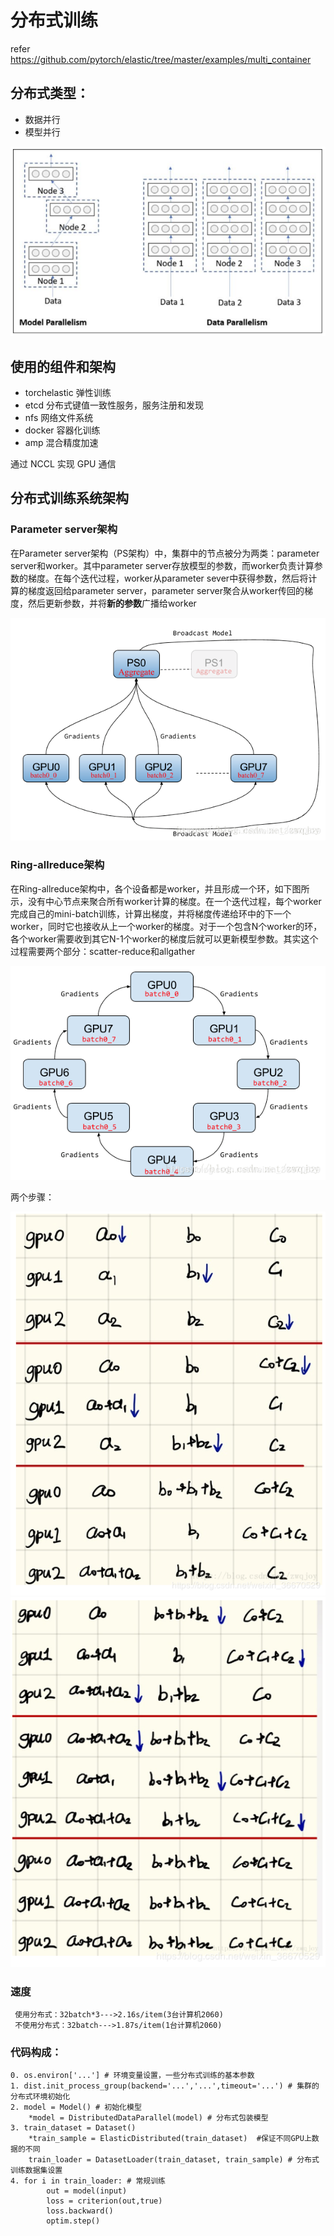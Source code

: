 # 分布式训练

refer https://github.com/pytorch/elastic/tree/master/examples/multi_container

## 分布式类型：
+ 数据并行
+ 模型并行

![](static/5.png)
## 使用的组件和架构
+ torchelastic 弹性训练
+ etcd 分布式键值一致性服务，服务注册和发现
+ nfs 网络文件系统
+ docker 容器化训练
+ amp 混合精度加速

通过 NCCL 实现 GPU 通信
## 分布式训练系统架构

### Parameter server架构
在Parameter server架构（PS架构）中，集群中的节点被分为两类：parameter server和worker。其中parameter server存放模型的参数，而worker负责计算参数的梯度。在每个迭代过程，worker从parameter sever中获得参数，然后将计算的梯度返回给parameter server，parameter server聚合从worker传回的梯度，然后更新参数，并将**新的参数**广播给worker

![ps架构](static/1.png)

### Ring-allreduce架构
在Ring-allreduce架构中，各个设备都是worker，并且形成一个环，如下图所示，没有中心节点来聚合所有worker计算的梯度。在一个迭代过程，每个worker完成自己的mini-batch训练，计算出梯度，并将梯度传递给环中的下一个worker，同时它也接收从上一个worker的梯度。对于一个包含N个worker的环，各个worker需要收到其它N-1个worker的梯度后就可以更新模型参数。其实这个过程需要两个部分：scatter-reduce和allgather

![ra架构](static/2.png)

两个步骤：

![scatter-reduce](static/3.png) ![allgather](static/4.png)

### 速度
	 使用分布式：32batch*3--->2.16s/item(3台计算机2060)
	 不使用分布式：32batch--->1.87s/item(1台计算机2060)
### 代码构成：
	0. os.environ['...'] # 环境变量设置，一些分布式训练的基本参数
	1. dist.init_process_group(backend='...','...',timeout='...') # 集群的分布式环境初始化
	2. model = Model() # 初始化模型
	    *model = DistributedDataParallel(model) # 分布式包装模型
	3. train_dataset = Dataset()
	    *train_sample = ElasticDistributed(train_dataset)  #保证不同GPU上数据的不同
	    train_loader = DatasetLoader(train_dataset, train_sample) # 分布式训练数据集设置
	4. for i in train_loader: # 常规训练
	        out = model(input)
	        loss = criterion(out,true)
	        loss.backward()
	        optim.step()